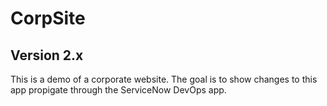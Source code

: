 # CorpSite

## Version 2.x

This is a demo of a corporate website.  The goal is to show changes to this app propigate through the ServiceNow DevOps app.


